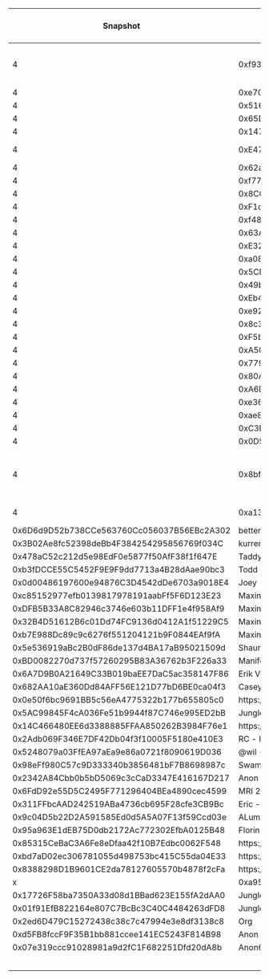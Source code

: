  **Snapshot** | **Address** | **Contact** | **Description** | **Rebased Weights** | **Primary MRI** | **Secondary MRI** | **Primary MRI Percent** | **Second Percent** | **Primary MRI Amount** | **Secondary MRI Amount** 
---|---|---|---|---|---|---|---|---|---|---
 4 | 0xf93de9fb07f5762a1e3db9a5c687595111928d77 | NoiseColor | \[MRC28 Thread\]\(https://discord\.com/channels/1151741790408429580/1220404152165994648\) \[Link to prototype\]\(https://www\.figma\.com/proto/Vl5nU87wTIHk78KWJGh6xl/Morpheus?page\-id=38%3A48&type=design&node\-id=98\-4005&viewport=1327%2C\-927%2C0\.16&t=z0DHtCOraZjmmluK\-1&scaling=min\-zoom&starting\-point\-node\-id=98%3A4005\)\| | 16000 | 9 |  |  |  |  |  
 4 | 0xe70Ac2bAFdcD047B34dfB4B056bFDb941b91b0c9 | dorianjanezic | "https://github\.com/MorpheusAIs/MRC/blob/main/PENDING/MRC28\.md, https://morpheus\.info\.gf/" | 4000 | 9 |  |  |  |  |  
 4 | 0x5160E91cD5D6b8c3cb5103bE4C470eaC6f123f03 | Crash42069 | https://github\.com/MorpheusAIs/Docs/pull/238 | 30000 | 4 |  |  |  |  |  
 4 | 0x65DF6F7E5897b033CAcF77447f0fe274aa03B156 | Potentiated | https://github\.com/MorpheusAIs/Docs/blob/main/Asset/Design%20Library\.md | 30000 | 4 |  |  |  |  |  
 4 | 0x147D486BE9d39cB92c1FB46e6a0F13e5E057A9e6 | quertc | https://github\.com/MorpheusAIs/Morpheus/issues/662 | 650 | 3 |  |  |  |  |  
 4 | 0xE4708c48B2E1FDee9DD60A08F3E89aee45B93906 | Tigerbuidl | "Built Morpheus FAQ, Helped create FAQs page for Discord, Edited FAQs page in Discord, Helped create Levels and tiers system in Discord, and gave feedback on MRC31\. \|" | 30000 | 4 |  |  |  |  |  
 4 | 0x62aF7c48Cf412162465A8CaFdE44dFb17bA96038 | antonbosss | https://github\.com/MorpheusAIs/Docs/pull/229/files | 175000 | 4 |  |  |  |  |  
 4 | 0xf77609476f217333Ccc6f4a057B754d474512734 | cliffordattractor | https://github\.com/cliffordattractor/morpheus\-swap\-agent | 53133 | 2 |  |  |  |  |  
 4 | 0x8C08714e5EC2b6A14a7Ce342d88B8F56Cc6b2063 | cliffordattractor | https://github\.com/cliffordattractor/morpheus\-ui | 200000 | 2 |  |  |  |  |  
 4 | 0xF1d609Af9E5126BAb145286ceD8FEc8F341A7b04 | luvsourcandy | https://drive\.google\.com/drive/folders/11PbKnH9X98JgOA9Pml2zjxf6mFaVws8f?usp=sharing | 2000 | 2 |  |  |  |  |  
 4 | 0xf484342E7F7aE65Cd6144C21875A0277da9aD940 | GatorBits | https://docs\.google\.com/document/d/196\-ew97\-Z436c9xWBtNuWC6ngnaYs6QOfxoGRulLYrY/edit | 2000 | 3 |  |  |  |  |  
 4 | 0x63AE77cCa59BbEdCbEe3F88C51231056e7f9929C | LachsBagel | https://github\.com/LachsBagel/moragents | 50509 | 2 |  |  |  |  |  
 4 | 0xE324e1e9CF84A32816dCd3292B9bab599B86b4cb | LachsBagel | https://github\.com/LachsBagel/moragents | 24251 | 2 |  |  |  |  |  
 4 | 0xa0810A4C7b5d947dc7CE79C334c1E6284FB7ED7b | nickcom007 | Local Agent LLM Deployment\]\(https://github\.com/nickcom007/AutoTx/blob/main/README\_LOCAL\_LLM\_Mac\.md | 14877 | 2 |  |  |  |  |  
 4 | 0x5CD4C60f0e566dCa1Ae8456C36a63bc7A8D803de | polupoker | https://discord\.com/oauth2/authorize?client\_id=1225160336144076980&permissions=292058032192&scope=bot | 2500 | 9 |  |  |  |  |  
 4 | 0x49b6123a10b022d5847335d5ad32eb198a14bc58 | tster | https://github\.com/MorpheusAIs/MOR20/pull/2 | 8000 | 4 |  |  |  |  |  
 4 | 0xEb4E7939C3bCC0635b8531e3C0a6bD42de95cfeF | Stan909 | https://github\.com/MorpheusAIs/MRC/blob/main/IN%20PROGRESS/MRC31\.md | 55000 | 4 |  |  |  |  |  
 4 | 0xe924d804cdcdcb483f39601504044c188012f8c8 | Stan909 | https://github\.com/MorpheusAIs/MRC/blob/main/IN%20PROGRESS/MRC31\.md | 45000 | 4 |  |  |  |  |  
 4 | 0x8c3FA50473065f1D90f186cA8ba1Aa76Aee409Bb | polywrap | https://github\.com/polywrap/AutoTx | 14877 | 2 |  |  |  |  |  
 4 | 0xF5b439173415De7c5395FA6204c1Bbdeb1cbFa53 | rslowinski | https://github\.com/MorpheusAIs/DashBoard/pull/42 | 875 | 4 |  |  |  |  |  
 4 | 0xA50E6F193F21e05A00f93447CE8EFA631f926e68 | anggagilang11 | https://github\.com/MorpheusAIs/Docs/pull/206 https://github\.com/MorpheusAIs/Docs/pull/16 | 50 | 4 |  |  |  |  |  
 4 | 0x779bddc16c673893b5fcf65791df756a90a80f56 | Terry\-50000 | Updated Favicon | 1000 | 1 |  |  |  |  |  
 4 | 0x80AC5d6B29EC148cb1f71a18C2A4F0A0c7DEddF0 | mor\-codes | mor\.codes | 10000 | 8 |  |  |  |  |  
 4 | 0xA6D60da9ed25509092bA912b523F812E109F3C9c | Devorce99 | PWA: new pages and chat integration | 20000 | 3 |  |  |  |  |  
 4 | 0xe36B28c72C1F7f8a4D87cA5d64B63233875173a4 | xfactor20 | https://docs\.google\.com/document/d/179Hfe\_CUICLBBUY00WnlJu1KSmggkclH\_5XEeQDphM0/edit | 10000 | 3 |  |  |  |  |  
 4 | 0xae855e324087A34E96bB9127d2e17c1A12873020 | openempires | \[MRC31 Thread\]\(https://discord\.com/channels/1151741790408429580/1228539984844165140\) | 5000 | 8 |  |  |  |  |  
 4 | 0xC3B82270Db1b77B4bE28a83d0963e02c38A9d13f | ryanleung | https://docs\.google\.com/document/d/196\-ew97\-Z436c9xWBtNuWC6ngnaYs6QOfxoGRulLYrY/edit | 20000 | 8 |  |  |  |  |  
 4 | 0x0D56bAF5Ec33E9EA364BD1e1Ce7AffBF2d457Ec8 | rcondron | \[MORLORD\]\(https://morlord\.com\) | 100000 | 9 |  |  |  |  |  
 4 | 0x8bfA2307C282f114F4F3384FE88957EB4ED47588 | rcondron | "\(https://github\.com/MorpheusAIs/Morpheus\-Lumerin\-Node/tree/main/proxy\-router\), \[Morpheus\-Lumerin\-Node Electron Desktop UI\]\(https://github\.com/MorpheusAIs/Morpheus\-Lumerin\-Node/tree/main/ui\-desktop\), \[Morpheus\-Lumerin\-Node Smart Contracts\]\(https://github\.com/MorpheusAIs/Morpheus\-Lumerin\-Node/tree/main/smart\-contracts\), \[Morpheus Architecture Guidance Doc\]\(https://github\.com/MorpheusAIs/Docs/blob/main/\!KEYDOCS%20README%20FIRST\!/Morpheus%20Lumerin%20Model\.md\)" | 450000 | 7 | 3 | 1 |  |  |  
 4 | 0xa13984862467DCaa12c47b849C5Da4cB3a8d0915 | rcondron | \[Morpheus Architecture Guidance Doc\]\(https://github\.com/MorpheusAIs/Docs/blob/main/\!KEYDOCS%20README%20FIRST\!/Morpheus%20Lumerin%20Model\.md\) | 100000 | 1 |  |  |  |  |  
  | 0x6D6d9D52b738CCe563760Cc056037B56EBc2A302 | betterbrand | "MRI 8 Mor\.software, NFA, d\-Dgit, vendors, Maintenance, MRI 3 \- local repo rework" | 89000 | 8 |  |  |  |  |  
  | 0x3B02Ae8fc52398deBb4F384254295856769f034C | kurrent | Radicle node maintenance x2 | 15000 | 8 |  |  |  |  |  
  | 0x478aC52c212d5e98EdF0e5877f50AfF38f1f647E | Taddy | Project Integrations \| Management \| Operations | 10000 | 5 |  |  |  |  |  
  | 0xb3fDCCE55C5452F9E9F9dd7713a4B28dAae90bc3 | Todd | Project Integrations \| Management \| Operations | 10000 | 5 |  |  |  |  |  
  | 0x0d00486197600e94876C3D4542dDe6703a9018E4 | Joey | Project Integrations \| Management \| Operations | 10000 | 5 |  |  |  |  |  
  | 0xc85152977efb0139817978191aabFf5F6D123E23 | Maxin | Maxin team dev reward\. | 15000 | 8 |  |  |  |  |  
  | 0xDFB5B33A8C82946c3746e603b11DFF1e4f958Af9 | Maxin | Maxin team founder reward\. | 15000 | 8 |  |  |  |  |  
  | 0x32B4D51612B6c01Dd74FC9136d0412A1f51229C5 | Maxin | Maxin team dev reward\. | 15000 | 8 |  |  |  |  |  
  | 0xb7E988Dc89c9c6276f551204121b9F0844EAf9fA | Maxin | Maxin team dev reward\. | 15000 | 8 |  |  |  |  |  
  | 0x5e536919aBc2B0dF86de137d4BA17aB95021509d | Shaun | NFA Project Management | 40000 | 8 |  |  |  |  |  
  | 0xBD0082270d737f57260295B83A36762b3F226a33 | Manifest/TLI | Manifest and Lifted team initial reward\. | 30000 | 8 |  |  |  |  |  
  | 0x6A7D9B0A21649C33B019baEE7DaC5ac358147F86 | Erik Voorhees | "Decentralized AI day event \- Austin April smart contract work portion, $9,500\.00, Beard invoice 4 \- 95 hrs @ $100  \- rebuild of mor\.org site" | 92275 | 9 |  |  |  |  |  
  | 0x682AA10aE360Dd84AFF56E121D77bD6BE0ca04f3 | Casey | "Morpheus <> Akash inference setup build/test/debug, Denver, NY meetings" | 50000 | 7 |  |  |  |  |  
  | 0x0e50f6bc9691BB5c56eA4775322b177b655805c0 | https://github\.com/MorpheusAIs/Docs/blob/main/\!KEYDOCS%20README%20FIRST\!/Code%20Contributor%20Best%20Practices\.md | "Research Reports C, D on Mor20 initiatives; Impact and Collaborations \| Liquidity Rollout" | 92275 | 6 |  |  |  |  |  
  | 0x5AC99845F4cA036Fe51b9944f87C746e995ED2bB | Jungle Clown 3 | Buildout of Test Tokens for Launch Simulation; Testing and Pool Creations | 31928 | 4 |  |  |  |  |  
  | 0x14C466480EE6d3388885FFAA850262B3984F76e1 | https://github\.com/MorpheusAIs/Docs/blob/main/\!KEYDOCS%20README%20FIRST\!/BuildersGuide\.md | "Code, Review of Papers, Decentralizd AI Day NY \| Spaces" | 102275 | 6 |  |  |  |  |  
  | 0x2Adb069F346E7DF42Db04f3f10005F5180e410E3 | RC \- https://github\.com/MorpheusAIs/Docs/blob/main/\!KEYDOCS%20README%20FIRST\!/TechnoCapitalMachineTCM\.md | MOR20 Reseach \| Decentralized AI Day NY | 4469 | 6 |  |  |  |  |  
  | 0x5248079a03FfEA97aEa9e86a0721f8090619D036 | @wil \- https://github\.com/MorpheusAIs/Docs/blob/main/\!KEYDOCS%20README%20FIRST\!/TechnoCapitalMachineTCM\.md | MOR20 Reseach \| Decentralized AI Day NY \| Onboarding & Nouns Integration | 19157 | 6 |  |  |  |  |  
  | 0x98eFf980C57c9D333340b3856481bF7B8698987c | Swamp \- https://github\.com/MorpheusAIs/Docs/blob/main/\!KEYDOCS%20README%20FIRST\!/TechnoCapitalMachineTCM\.md | MOR20 Reseach \| Decentralized AI Day NY | 4469 | 6 |  |  |  |  |  
  | 0x2342A84Cbb0b5bD5069c3cCaD3347E416167D217 | Anon \- https://github\.com/MorpheusAIs/Docs/blob/main/\!KEYDOCS%20README%20FIRST\!/TechnoCapitalMachineTCM\.md | Anon | 82275 | 6 |  |  |  |  |  
  | 0x6FdD92e55D5C2495F771296404BEa4890cec4599 | MRI 2/Mor20 \- https://github\.com/MorpheusAIs/Docs/blob/main/\!KEYDOCS%20README%20FIRST\!/TechnoCapitalMachineTCM\.md | MOR20 Reseach \| Decentralized AI Day NY | 4469 | 6 |  |  |  |  |  
  | 0x311FFbcAAD242519ABa4736cb695F28cfe3CB9Bc | Eric \- https://github\.com/MorpheusAIs/Docs/blob/main/\!KEYDOCS%20README%20FIRST\!/TechnoCapitalMachineTCM\.md | MOR20 Reseach \| Decentralized AI Day NY | 4469 | 6 |  |  |  |  |  
  | 0x9c04D5b22D2A591585Ed0d5A5A07F13f59Ccd03e | ALumerin \- https://github\.com/MorpheusAIs/Docs/blob/main/\!KEYDOCS%20README%20FIRST\!/TechnoCapitalMachineTCM\.md | Decentralized AI \| Austin | 5000 | 6 |  |  |  |  |  
  | 0x95a963E1dEB75D0db2172Ac772302EfbA0125B48 | Florin Digital | "TCM and Capital Integrations \| Synapse, Lightpoint, Republic, Florin Digital, Castle Island" | 20000 | 1 |  |  |  |  |  
  | 0x85315CeBaC3A6Fe8eDfaa42f10B7Edbc0062F548 | https://github\.com/MorpheusAIs/Docs/blob/main/\!KEYDOCS%20README%20FIRST\!/Protection%20Fund%20Details\.md | Capital Defense | 30000 | 1 |  |  |  |  |  
  | 0xbd7aD02ec306781055d498753bc415C55da04E33 | https://github\.com/MorpheusAIs/Docs/blob/main/\!KEYDOCS%20README%20FIRST\!/Protection%20Fund%20Details\.md | MOR20 Reseach \| Decentralized AI Day NY | 5000 | 6 |  |  |  |  |  
  | 0x8388298D1B9601CE2da78127605570b4878f2cFa | https://github\.com/MorpheusAIs/Docs/blob/main/\!KEYDOCS%20README%20FIRST\!/Multisig\.md | "Protection \| MRI 2 Request \| Review support of audits, direct write to contracts" | 30000 | 4 |  |  |  |  |  
 x | 0xa95ef910672541c897E4cC2C76E8e68F9aaD00E8 | https://github\.com/MorpheusAIs/Docs/blob/main/\!KEYDOCS%20README%20FIRST\!/Top%2010%20Reasons%20People%20Get%20Excited%20About%20Morpheus\.md | Project Integrations \| GenLayer \| Mor20 \| Pool Creation/Strategy | 25000 | 6 |  |  |  |  |  
  | 0x17726F58ba7350A33d08d1BBad623E155fA2dAA0 | Jungle Clown1 | Consult | 3217 | 4 |  |  |  |  |  
  | 0x01f91EfB822164e807C7BcBc3C40C4484263dFD8 | Jungle Clown 5 | Security Assistance | 10000 | 4 |  |  |  |  |  
  | 0x2ed6D479C15272438c38c7c47994e3e8df3138c8 | Org | Automation of Weights Tracking | 5000 | 4 |  |  |  |  |  
  | 0xd5FB8fccF9F35B1bb881ccee141EC5243F814B98 | Anon 62 | LLM Decentralized \- 7 Paramater | 70000 | 2 |  |  |  |  |  
  | 0x07e319ccc91028981a9d2fC1F682251Dfd20dA8b | Anon63 | LLM Decentralized \- 7 Paramater | 70000 | 2 |  |  |  |  |  
  |  |  |  |  |  |  |  |  |  |  
  |  |  |  | 2500000 |  |  |  |  |  |  

